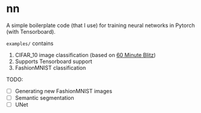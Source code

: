 # nn

A simple boilerplate code (that I use) for training neural networks in Pytorch (with Tensorboard).

`examples/` contains
1. CIFAR_10 image classification (based on [60 Minute Blitz](https://pytorch.org/tutorials/beginner/blitz/cifar10_tutorial.html))
2. Supports Tensorboard support
3. FashionMNIST classification

TODO:
- [ ] Generating new FashionMNIST images
- [ ] Semantic segmentation
- [ ] UNet
